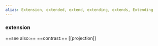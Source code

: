 ```yaml
---
alias: Extension, extended, extend, extending, extends, Extending
---
```

### extension
==see also:== 
==contrast:== [[projection]]
